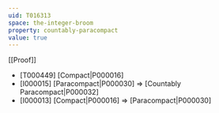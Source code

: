 ```yaml
---
uid: T016313
space: the-integer-broom
property: countably-paracompact
value: true
---
```

[[Proof]]

* [T000449] [Compact|P000016]
* [I000015] [Paracompact|P000030] => [Countably Paracompact|P000032]
* [I000013] [Compact|P000016] => [Paracompact|P000030]

